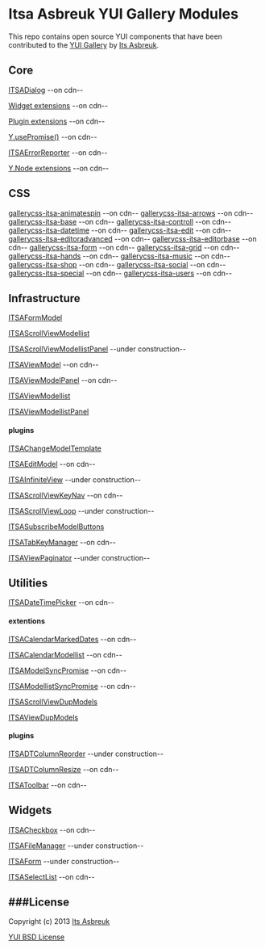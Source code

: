Itsa Asbreuk YUI Gallery Modules
===========================



This repo contains open source YUI components that have been contributed to the
[YUI Gallery](http://yuilibrary.com/gallery/) by [Its Asbreuk](http://itsasbreuk.nl).



## Core
[ITSADialog](src/gallery-itsadialog) --on cdn--

[Widget extensions](src/gallery-itsawidgetrenderpromise) --on cdn--

[Plugin extensions](src/gallery-itsapluginpromise) --on cdn--

[Y.usePromise()](src/gallery-itsamodulesloadedpromise) --on cdn--

[ITSAErrorReporter](src/gallery-itsaerrorreporter) --on cdn--

[Y.Node extensions](src/gallery-itsanodepromise) --on cdn--

## CSS
[gallerycss-itsa-animatespin](src/gallerycss-itsa-animatespin) --on cdn--
[gallerycss-itsa-arrows](src/gallerycss-itsa-arrows) --on cdn--
[gallerycss-itsa-base](src/gallerycss-itsa-base) --on cdn--
[gallerycss-itsa-controll](src/gallerycss-itsa-controll) --on cdn--
[gallerycss-itsa-datetime](src/gallerycss-itsa-datetime) --on cdn--
[gallerycss-itsa-edit](src/gallerycss-itsa-edit) --on cdn--
[gallerycss-itsa-editoradvanced](src/gallerycss-itsa-editoradvanced) --on cdn--
[gallerycss-itsa-editorbase](src/gallerycss-itsa-editorbase) --on cdn--
[gallerycss-itsa-form](src/gallerycss-itsa-form) --on cdn--
[gallerycss-itsa-grid](src/gallerycss-itsa-grid) --on cdn--
[gallerycss-itsa-hands](src/gallerycss-itsa-hands) --on cdn--
[gallerycss-itsa-music](src/gallerycss-itsa-music) --on cdn--
[gallerycss-itsa-shop](src/gallerycss-itsa-shop) --on cdn--
[gallerycss-itsa-social](src/gallerycss-itsa-social) --on cdn--
[gallerycss-itsa-special](src/gallerycss-itsa-special) --on cdn--
[gallerycss-itsa-users](src/gallerycss-itsa-users) --on cdn--

## Infrastructure
[ITSAFormModel](src/gallery-itsaformmodel)

[ITSAScrollViewModellist](src/gallery-itsascrollviewmodellist)

[ITSAScrollViewModellistPanel](src/gallery-itsascrollviewmodellistpanel) --under construction--

[ITSAViewModel](src/gallery-itsaviewmodel) --on cdn--

[ITSAViewModelPanel](src/gallery-itsaviewmodelpanel) --on cdn--

[ITSAViewModellist](src/gallery-itsaviewmodellist)

[ITSAViewModellistPanel](src/gallery-itsaviewmodellistpanel)

#### plugins
[ITSAChangeModelTemplate](src/gallery-itsachangemodeltemplate)

[ITSAEditModel](src/gallery-itsaeditmodel) --on cdn--

[ITSAInfiniteView](src/gallery-itsainfiniteview) --under construction--

[ITSAScrollViewKeyNav](src/gallery-itsascrollviewkeynav) --on cdn--

[ITSAScrollViewLoop](src/gallery-itsascrollviewloop) --under construction--

[ITSASubscribeModelButtons](src/gallery-itsasubscribemodelbuttons)

[ITSATabKeyManager](src/gallery-itsatabkeymanager) --on cdn--

[ITSAViewPaginator](src/gallery-itsaviewpaginator) --under construction--



## Utilities
[ITSADateTimePicker](src/gallery-itsadatetimepicker) --on cdn--

#### extentions
[ITSACalendarMarkedDates](src/gallery-itsacalendarmarkeddates) --on cdn--

[ITSACalendarModellist](src/gallery-itsacalendarmodellist) --on cdn--

[ITSAModelSyncPromise](src/gallery-itsamodelsyncpromise) --on cdn--

[ITSAModellistSyncPromise](src/gallery-itsamodellistsyncpromise) --on cdn--

[ITSAScrollViewDupModels](src/gallery-itsascrollviewdupmodels)

[ITSAViewDupModels](src/gallery-itsaviewdupmodels)

#### plugins
[ITSADTColumnReorder](src/gallery-itsadtcolumnreorder) --under construction--

[ITSADTColumnResize](src/gallery-itsadtcolumnresize) --on cdn--

[ITSAToolbar](src/gallery-itsatoolbar) --on cdn--



## Widgets
[ITSACheckbox](src/gallery-itsacheckbox) --on cdn--

[ITSAFileManager](src/gallery-itsafilemanager) --under construction--

[ITSAForm](src/gallery-itsaform) --under construction--

[ITSASelectList](src/gallery-itsaselectlist) --on cdn--



###License
----------

Copyright (c) 2013 [Its Asbreuk](http://http://itsasbreuk.nl)

[YUI BSD License](http://developer.yahoo.com/yui/license.html)
